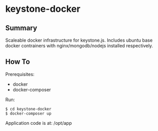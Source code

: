 keystone-docker
=======
## Summary
Scaleable docker infrastructure for keystone.js. Includes ubuntu base docker contrainers with nginx/mongodb/nodejs installed respectively.


## How To
Prerequisites:
* docker
* docker-composer

Run:
```code
$ cd keystone-docker
$ docker-composer up

```

Application code is at: /opt/app


